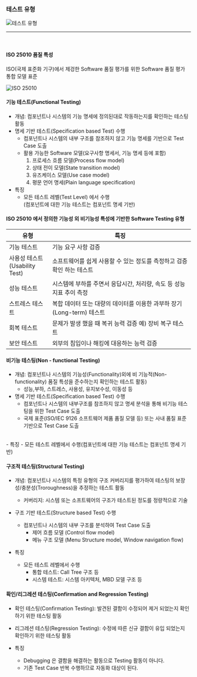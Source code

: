 ### 테스트 유형
![테스트 유형](https://www.tutorialride.com/images/software-testing/test-types.jpg)
___
</br>

#### ISO 25010 품질 특성
ISO(국제 표준화 기구)에서 제겅한 Software 품질 평가를 위한 Software 품질 평가 통합 모델 표준

![ISO 25010](https://lh3.googleusercontent.com/proxy/c6J_-bWNsmFRR7FGX9F7skRDwUkuJd5NwCz82qUPdNPiRRcgO3vFZtXYWrVctjSoaMl_ViA7hbVHzoUXvdkt9ttC3qS5MoKiyakWthAgyKQ)

#### 기능 테스트(Functional Testing)
- 개념: 컴포넌트나 시스템의 기능 명세에 정의된대로 작동하는지를 확인하는 테스팅 활동
- 명세 기반 테스트(Specification based Test) 수행
    - 컴포넌트나 시스템의 내부 구조를 참조하지 않고 기능 명세를 기반으로 Test Case 도출
    - 활용 가능한 Software 모델(요구사항 명세서, 기능 명세 등에 포함)
        1. 프로세스 흐름 모델(Process flow model)
        2. 상태 전이 모델(State transition model)
        3. 유즈케이스 모델(Use case model)
        4. 평문 언어 명세(Plain language specification)
- 특징
    - 모든 테스트 레벨(Test Level) 에서 수행</br>
    (컴포넌트에 대한 기능 테스트는 컴포넌트 명세 기반)

#### ISO 25010 에서 정의한 기능성 외 비기능성 특성에 기반한 Software Testing 유형

|유형|특징|
|-|-|
|기능 테스트|기능 요구 사항 검증|
|사용성 테스트</br>(Usability Test)|소프트웨어를 쉽게 사용할 수 있는 정도를 측정하고 검증 확인 하는 테스트|
|성능 테스트|시스템에 부하를 주면서 응답시간, 처리량, 속도 등 성능 지표 추이 측정|
|스트레스 테스트|복합 데이터 또는 대량의 데이터를 이용한 과부하 장기(Long-term) 테스트|
|회복 테스트|문제가 발생 했을 때 복귀 능력 검증 예) 장비 복구 테스트|
|보안 테스트|외부의 침입이나 해킹에 대응하는 능력 검증|

#### 비기능 테스팅(Non - functional Testing)
- 개념: 컴포넌트나 시스템의 기능성(Functionality)외에  비 기능적(Non-functionality) 품질 특성을 준수하는지 확인하는 테스트 활동)
    - 성능,부하, 스트레스, 사용성, 유지보수성, 이동성 등</br>
- 명세 기반 테스트(Specification based Test) 수행
    - 컴포넌트나 시스템의 내부구조를 참조하지 않고 명세 분석을 통해 비기능 테스팅을 위한 Test Case 도출
    - 국제 표준(ISO/IEC 9126 소프트웨어 제품 품질 모델 등) 또는 사내 품질 표준 기반으로 Test Case 도출
</br>
- 특징
    - 모든 테스트 레벨에서 수행(컴포넌트에 대한 기능 테스트는 컴포넌트 명세 기반)


#### 구조적 테스팅(Structural Testing)
- 개념: 컴포넌트나 시스템의 특정 유형의 구조 커버리지를 평가하여 테스팅의 보장성/충분성(Troroughness)을 추정하는 테스트 활동
    - 커버리지: 시스템 또는 소프트웨어의 구조가 테스트된 정도를 정량적으로 기술</br>

- 구조 기반 테스트(Structure based Test) 수행
    - 컴포넌트나 시스템의 내부 구조를 분석하여 Test Case 도출
        - 제어 흐름 모델 (Control flow model)
        - 메뉴 구조 모델 (Menu Structure model, Window navigation flow)</br>

- 특징
    - 모든 테스트 레벨에서 수행
        - 통합 테스트: Call Tree 구조 등
        - 시스템 테스트: 시스템 아키텍처, MBD 모델 구조 등

#### 확인/리그레션 테스팅(Confirmation and Regression Testing)
- 확인 테스팅(Confirmation Testing): 발견된 결함이 수정되어 제거 되었는지 확인하기 위한 테스팅 활동
- 리그레션 테스팅(Regression Testing): 수정에 따른 신규 결함이 유입 되었는지 확인하기 위한 테스팅 활동</br>

- 특징
    - Debugging 은 결함을 해결하는 활동으로 Testing 활동이 아니다.
    - 기존 Test Case 반복 수행하므로 자동화 대상이 된다.

